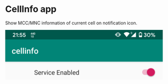 # CellInfo app

Show MCC/MNC information of current cell on notification icon.

![](images/capture.jpg)

